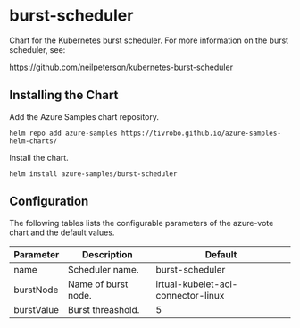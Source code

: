 # burst-scheduler

Chart for the Kubernetes burst scheduler. For more information on the burst scheduler, see:

https://github.com/neilpeterson/kubernetes-burst-scheduler

## Installing the Chart

Add the Azure Samples chart repository.

```
helm repo add azure-samples https://tivrobo.github.io/azure-samples-helm-charts/
```

Install the chart.

```
helm install azure-samples/burst-scheduler
```

## Configuration

The following tables lists the configurable parameters of the azure-vote chart and the default values.

| Parameter | Description | Default |
|---|---|---|
| name | Scheduler name. | burst-scheduler |
| burstNode | Name of burst node. | irtual-kubelet-aci-connector-linux |
| burstValue | Burst threashold. | 5 |